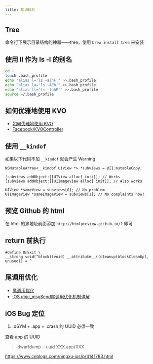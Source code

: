 ```yaml
---
title: 知识碎片
---
```


## Tree
命令行下展示目录结构的神器——tree，使用 `brew install tree` 来安装

## 使用 ll 作为 ls -l 的别名
```sh
cd ~
touch .bash_profile
echo "alias l='ls -alhF'" >>.bash_profile
echo "alias la='ls -AFh'" >>.bash_profile
echo "alias ll='ls -lhAF'" >>.bash_profile
source ~/.bash_profile
```

## 如何优雅地使用 KVO
+ [如何优雅地使用 KVO](https://draveness.me/kvocontroller)
+ [Facebook/KVOController](https://github.com/facebook/KVOController/)

## 使用 `__kindof`
如果以下代码不加 `__kindof` 就会产生 Warning

```objc
NSMutableArray<__kindof UIView *> *subviews = @[].mutableCopy;

[subviews addObject:[[UIView alloc] init]]; // Works
[subviews addObject:[[UIImageView alloc] init]]; // Also works
    
UIView *sameView = subviews[0]; // No problem
UIImageView *sameImageView = subviews[1]; // No complaints now!
```

## 预览 Github 的 html
在 html 的源地址前面添加 `http://htmlpreview.github.io/?` 即可


## return 前执行
```objc
#define OnExit \
__strong void(^block)(void) __attribute__((cleanup(blockCleanUp), unused)) = ^
```

## 尾调用优化
+ [尾调用优化](https://www.ruanyifeng.com/blog/2015/04/tail-call.html)
+ [iOS objc_msgSend尾调用优化机制详解](https://juejin.im/post/5b7e9efee51d4538b63d158d)


## iOS Bug 定位
1. .dSYM + .app + .crash 的 UUID 必须一致

查看 app 的 UUID

> dwarfdump --uuid XXX.app/XXX

https://www.cnblogs.com/ningxu-ios/p/4141783.html